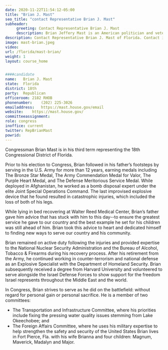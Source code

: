 ```yaml
---
date: 2020-11-22T11:54:12-05:00
title: "Brian J. Mast"
seo_title: "contact Representative Brian J. Mast"
subheader:
     greeting: Contact Representative Brian J. Mast 
     description: Brian Jeffery Mast is an American politician and veteran who has served as the U.S. Representative for Florida's 18th congressional district since 2017. He is a Republican. 
description: Contact Representative Brian J. Mast of Florida. Contact information for Brian J. Mast includes email address, phone number, and mailing address.
image: mast-brian.jpeg
video: 
url: /florida/mast-brian/
weight: 1
layout: course_home


####candidate
name:	Brian J. Mast
state:	Florida
district: 18th
party:	Republican
officeroom:	2182 RHOB
phonenumber:	(202) 225-3026
emailaddress:	https://mast.house.gov/email
website:	https://mast.house.gov/
committeeassignment: 
role: congress
inoffice: current
twitter: RepBrianMast
powrid: 
---
```


Congressman Brian Mast is in his third term representing the 18th Congressional District of Florida.

Prior to his election to Congress, Brian followed in his father’s footsteps by serving in the U.S. Army for more than 12 years, earning medals including The Bronze Star Medal, The Army Commendation Medal for Valor, The Purple Heart Medal, and The Defense Meritorious Service Medal. While deployed in Afghanistan, he worked as a bomb disposal expert under the elite Joint Special Operations Command. The last improvised explosive device that he found resulted in catastrophic injuries, which included the loss of both of his legs.

While lying in bed recovering at Walter Reed Medical Center, Brian’s father gave him advice that has stuck with him to this day--to ensure the greatest service he gave to our country and the best example he set for his children was still ahead of him. Brian took this advice to heart and dedicated himself to finding new ways to serve our country and his community.

Brian remained on active duty following the injuries and provided expertise to the National Nuclear Security Administration and the Bureau of Alcohol, Tobacco & Firearms during his recovery process. After his retirement from the Army, he continued working in counter-terrorism and national defense as an Explosive Specialist with the Department of Homeland Security. Brian subsequently received a degree from Harvard University and volunteered to serve alongside the Israel Defense Forces to show support for the freedom Israel represents throughout the Middle East and the world.

In Congress, Brian strives to serve as he did on the battlefield: without regard for personal gain or personal sacrifice. He is a member of two committees:

- The Transportation and Infrastructure Committee, where his priorities include fixing the pressing water quality issues stemming from Lake Okeechobee; and
- The Foreign Affairs Committee, where he uses his military expertise to help strengthen the safety and security of the United States
Brian lives in Fort Pierce, Fla. with his wife Brianna and four children: Magnum, Maverick, Madalyn and Major.